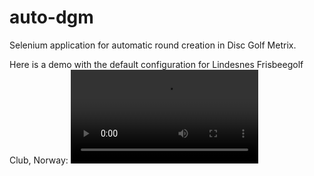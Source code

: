 # auto-dgm
Selenium application for automatic round creation in Disc Golf Metrix.

Here is a demo with the default configuration for Lindesnes Frisbeegolf Club, Norway:
![](https://user-images.githubusercontent.com/13943165/225427635-e241d647-fd31-4190-a437-e0f444430bc6.mov)


